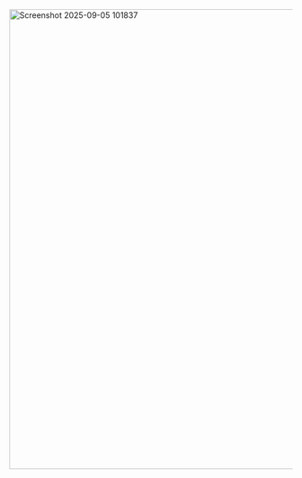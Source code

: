 <img width="1915" height="819" alt="Screenshot 2025-09-05 101837" src="https://github.com/user-attachments/assets/cc7ebb6f-568e-4793-8d37-4a71eddd1a8a" />
